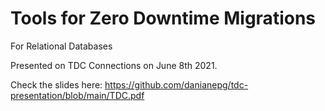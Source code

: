 # Tools for Zero Downtime Migrations
For Relational Databases

Presented on TDC Connections on June 8th 2021.

Check the slides here:
https://github.com/danianepg/tdc-presentation/blob/main/TDC.pdf

